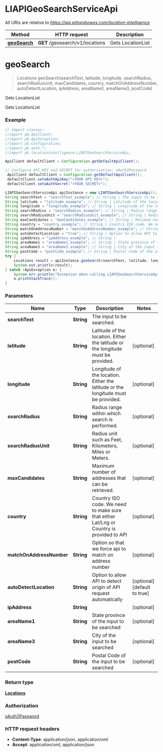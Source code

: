 # LIAPIGeoSearchServiceApi

All URIs are relative to *https://api.pitneybowes.com/location-intelligence*

Method | HTTP request | Description
------------- | ------------- | -------------
[**geoSearch**](LIAPIGeoSearchServiceApi.md#geoSearch) | **GET** /geosearch/v1/locations | Gets LocationList


<a name="geoSearch"></a>
# **geoSearch**
> Locations geoSearch(searchText, latitude, longitude, searchRadius, searchRadiusUnit, maxCandidates, country, matchOnAddressNumber, autoDetectLocation, ipAddress, areaName1, areaName3, postCode)

Gets LocationList

Gets LocationList

### Example
```java
// Import classes:
//import pb.ApiClient;
//import pb.ApiException;
//import pb.Configuration;
//import pb.auth.*;
//import pb.locationintelligence.LIAPIGeoSearchServiceApi;

ApiClient defaultClient = Configuration.getDefaultApiClient();

// Configure API_KEY and SECRET for authorization: oAuth2Password
 ApiClient defaultClient = Configuration.getDefaultApiClient();
 defaultClient.setoAuthApiKey("<YOUR API KEY>");
 defaultClient.setoAuthSecret("<YOUR SECRET>");

LIAPIGeoSearchServiceApi apiInstance = new LIAPIGeoSearchServiceApi();
String searchText = "searchText_example"; // String | The input to be searched.
String latitude = "latitude_example"; // String | Latitude of the location. Either the latitude or the longitude must be provided.
String longitude = "longitude_example"; // String | Longitude of the location. Either the latitude or the longitude must be provided.
String searchRadius = "searchRadius_example"; // String | Radius range within which search is performed.
String searchRadiusUnit = "searchRadiusUnit_example"; // String | Radius unit such as Feet, Kilometers, Miles or Meters.
String maxCandidates = "maxCandidates_example"; // String | Maximum number of addresses that can be retrieved.
String country = "country_example"; // String | Country ISO code. We need to make sure that either Lat/Lng or Country is provided to API
String matchOnAddressNumber = "matchOnAddressNumber_example"; // String | Option so that we force api to match on address number
String autoDetectLocation = "true"; // String | Option to allow API to detect origin of API request automatically
String ipAddress = "ipAddress_example"; // String | 
String areaName1 = "areaName1_example"; // String | State province of the input to be searched
String areaName3 = "areaName3_example"; // String | City of the input to be searched
String postCode = "postCode_example"; // String | Postal Code of the input to be searched
try {
    Locations result = apiInstance.geoSearch(searchText, latitude, longitude, searchRadius, searchRadiusUnit, maxCandidates, country, matchOnAddressNumber, autoDetectLocation, ipAddress, areaName1, areaName3, postCode);
    System.out.println(result);
} catch (ApiException e) {
    System.err.println("Exception when calling LIAPIGeoSearchServiceApi#geoSearch");
    e.printStackTrace();
}
```

### Parameters

Name | Type | Description  | Notes
------------- | ------------- | ------------- | -------------
 **searchText** | **String**| The input to be searched. |
 **latitude** | **String**| Latitude of the location. Either the latitude or the longitude must be provided. | [optional]
 **longitude** | **String**| Longitude of the location. Either the latitude or the longitude must be provided. | [optional]
 **searchRadius** | **String**| Radius range within which search is performed. | [optional]
 **searchRadiusUnit** | **String**| Radius unit such as Feet, Kilometers, Miles or Meters. | [optional]
 **maxCandidates** | **String**| Maximum number of addresses that can be retrieved. | [optional]
 **country** | **String**| Country ISO code. We need to make sure that either Lat/Lng or Country is provided to API | [optional]
 **matchOnAddressNumber** | **String**| Option so that we force api to match on address number | [optional]
 **autoDetectLocation** | **String**| Option to allow API to detect origin of API request automatically | [optional] [default to true]
 **ipAddress** | **String**|  | [optional]
 **areaName1** | **String**| State province of the input to be searched | [optional]
 **areaName3** | **String**| City of the input to be searched | [optional]
 **postCode** | **String**| Postal Code of the input to be searched | [optional]

### Return type

[**Locations**](Locations.md)

### Authorization

[oAuth2Password](../README.md#oAuth2Password)

### HTTP request headers

 - **Content-Type**: application/json, application/xml
 - **Accept**: application/xml, application/json

